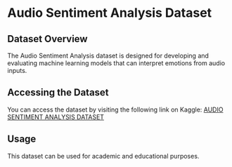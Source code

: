 # Audio Sentiment Analysis Dataset

## Dataset Overview

The Audio Sentiment Analysis dataset is designed for developing and evaluating machine learning models that can interpret emotions from audio inputs.

## Accessing the Dataset
You can access the dataset by visiting the following link on Kaggle:
[AUDIO SENTIMENT ANALYSIS DATASET](https://www.kaggle.com/datasets/ahmedeabozaid/audio-sentiment-analysis)

## Usage
This dataset can be used for academic and educational purposes.



